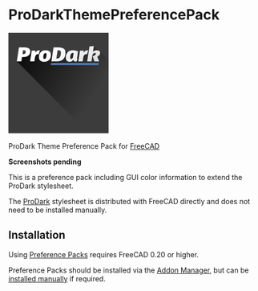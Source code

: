 # ProDarkThemePreferencePack
![Colours](resources/icons/ProDark_200x200.png)

ProDark Theme Preference Pack for [FreeCAD](https://www.freecadweb.org)

**Screenshots pending**

This is a preference pack including GUI color information to extend the ProDark stylesheet.

The [ProDark](https://github.com/turn211/ProDark-FreeCAD-theme) stylesheet is distributed with FreeCAD directly and does not need to be installed manually.


## Installation

Using [Preference Packs](https://wiki.freecadweb.org/Preference_Packs) requires FreeCAD 0.20 or higher.

Preference Packs should be installed via the [Addon Manager](https://github.com/FreeCAD/FreeCAD-addons), but can be [installed manually](https://wiki.freecadweb.org/Preference_Packs#Distributing_a_pack) if required.
